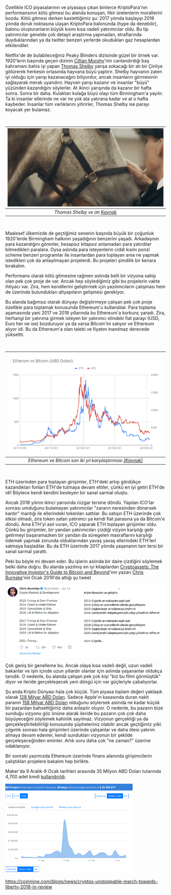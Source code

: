 
Özellikle ICO piyasalarının ve piyasaya çıkan binlerce KriptoPara'nın performansının kötü gitmesi bu alanda konuşan, fikir üretenlerin morallerini bozdu. Kötü gitmesi derken kastettiğimiz şu: 2017 yılında başlayıp 2018 yılında doruk noktasına ulaşan KriptoPara balonunda (hype da denebilir), balonu oluşturanların büyük kısmı kısa vadeli yatırımcılar oldu. Bu tip yatırımcılar genelde çok detaylı araştırma yapmadan, etraflarında duyduklarından ya da twitter benzeri yerlerde okudukları gaz hesaplardan etkilendiler. 

Netflix'de de bulabileceğiniz Peaky Blinders dizisinde güzel bir örnek var. 1920'lerin başında geçen dizinin [Cillian Murphy](https://www.imdb.com/name/nm0614165)'nin canlandırdığı baş kahramanı bahis işi yapan [Thomas Shelby](https://www.imdb.com/title/tt2442560/characters/nm0614165) yarışa sokacağı bir atı bir Çinliye götürerek herkesin ortasında hayvana büyü yaptırır. Shelby hayvanın zaten iyi olduğu için yarışı kazanacağını biliyordur, ancak insanların görmesinin sağlayarak merak uyandırır. Hayvan yarışı kazanır ve insanlar "büyü" yüzünden kazandığını söylerler. At ikinci yarışında da kazanır bir hafta sonra. Sonra bir daha. Kulaktan kulağa büyü olayı tüm Birmingham'a yayılır. Ta ki insanlar ellerinde ne var ne yok ata yatırana kadar ve at o hafta kaybeder. İnsanlar tüm varlıklarını yitirirler, Thomas Shelby ise parayı koyacak yer bulamaz. 

&nbsp;

| ![thomas-shelby.gif](/assets/thomas-shelby.gif) | 
|:--:| 
| *Thomas Shelby ve atı [Kaynak](https://www.wattpad.com/588723147-a-blind-mistake-chapter-six)* |

&nbsp;

Maalesef ülkemizde de geçtiğimiz senenin başında büyük bir çoğunluk 1920'lerde Birmingham halkının yaşadığının benzerini yaşadı. Arkadaşının para kazandığını görenler, hesapsız kitapsız anlamadan para yatırdılar bilmedikleri paralara. Oysa aslında para isteyenlerin ciddi kısmı ponzi scheme benzeri programlar ile insanlardan para toplayan ama ne yapmak istedikleri çok da anlaşılmayan projelerdi. Bu projeleri şimdilik bir kenara bırakalım. 

Performans olarak kötü gitmesine rağmen aslında belli bir vizyona sahip olan pek çok proje de var. Ancak hep söylediğimiz gibi bu projelerin vakte ihtiyacı var. Zira, hem kendilerini geliştirmek için yazılımcıların çalışması hem de üzerinde bulundukları altyapıların gelişmesi gerekiyor. 

Bu alanda bağımsız olarak dünyayı değiştirmeye çalışan pek çok proje özellikle para toplamak konusunda Ethereum'u kullandılar. Para toplama aşamasında yani 2017 ve 2018 yıllarında bu Ethereum'a korkunç yaradı. Zira, herhangi bir yatırıma girmek isteyen bir yatırımcı elindeki fiat parayı (USD, Euro her ne ise) bozduruyor ya da varsa Bitcoin'ini satıyor ve Ethereum alıyor idi. Bu da Ethereum'a olan talebi ve fiyatını inanılmaz derecede yükseltti. 

&nbsp;

| ![Etherum_vs_Bitcoin-2017_19.png](/assets/Etherum_vs_Bitcoin-2017_19.png) | 
|:--:| 
| *Ethereum ve Bitcoin son iki yıl karşılaştırması [(Kaynak)](https://www.coindesk.com/price/bitcoin)*  |

&nbsp;

ETH üzerinden para toplayan girişimler, ETH'deki artışı gördükçe kazandıkları fonları ETH'de tutmaya devam ettiler, çünkü en iyi getiri ETH'de idi! Böylece kendi kendini besleyen bir sanal sarmal oluştu. 

Ancak 2018 yılının ikinci yarısında rüzgar tersine döndü. Yapılan ICO'lar sonrası umduğunu bulamayan yatırımcılar "zararın neresinden dönersek kardır" mantığı ile ellerindeki tokenları sattılar. Bu satışın ETH üzerinde çok etkisi olmadı, zira token satan yatırımcı ya kendi fiat parasına ya da Bitcoin'e döndü. Ama ETH'yi asıl vuran, ICO yaparak ETH toplayan girişimler oldu. Çünkü bu girişimler, bir yandan yatırımcıları çizdiği vizyon karşılığı gelir getirmeyi başaramazken bir yandan da süregelen masraflarını karşılığı ödemek yapmak zorunda olduklarından yavaş yavaş ellerindeki ETH'leri satmaya başladılar. Bu da ETH üzerinde 2017 yılında yaşananın tam tersi bir sanal sarmal yarattı. 

Peki bu böyle mi devam eder. Bu işlerin aslında bir daire çizdiğini söylemek belki daha doğru. Bu alanda yazılmış en iyi kitaplardan [Cryptoassets: The Innovative Investor's Guide to Bitcoin and Beyond](https://www.amazon.com/Cryptoassets-Innovative-Investors-Bitcoin-Beyond/dp/1260026671/ref=sr_1_2?ie=UTF8&qid=1547727169&sr=8-2&keywords=cryptoassets)'nın yazarı [Chris Burnske](https://twitter.com/cburniske)'nin Ocak 2019'da attığı şu tweet 


![Chris_Burniske-crypto-cyclicality-4.png](/assets/Chris_Burniske-crypto-cyclicality-4.png)


Çok geniş bir genelleme bu. Ancak olaya kısa vadeli değil, uzun vadeli bakanlar ve işin içinde uzun yıllardır olanlar için aslında yaşananlar oldukça tanıdık. O nedenle, bu alanda çalışan pek çok kişi "biz bu filmi görmüştük" diyor ve ileride gerçekleşecek yeni döngü için var güçleriyle çabalıyorlar. 

Şu anda Kripto Dünyası hala çok küçük. Tüm piyasa toplam değeri yaklaşık olarak [128 Milyar ABD Doları](https://coinmarketcap.com/charts/). Sadece Apple'ın kasasında duran nakit paranın [158 Milyar ABD Doları](https://www.cultofmac.com/272570/apples-cash-reserves-30x-10-years-ago/) olduğunu söylersek aslında ne kadar küçük bir pazardan bahsettiğimiz daha anlaşılır oluyor. O nedenle, bu pazarın bize sunduğu vizyonu göz önüne alarak ileride bu pazarın çok çok daha büyüyeceğini söylemek kahinlik sayılmaz. Vizyonun gerçekliği ya da gerçekleştirilebilirliği konusunda şüpheleriniz olabilir ancak geçtiğimiz yılki çılgınlık sonrası hala girişimleri üzerinde çalışanlar ve daha ötesi yatırım almaya devam edenler, kendi sundukları vizyonun bir şekilde gerçeleşeceğinden eminler. Artık soru daha çok "ne zaman?" üzerine odaklanıyor. 

Bir sonraki yazımızda Ethereum üzerinde finans alanında girişimcilerin çalıştıkları projelere bakalım hep birlikte. 




Maker'da 9 Aralık-9 Ocak tarihleri arasında 35 Milyon ABD Doları tutarında 4,700 adet kredi [kullandırıldı](https://loanscan.io/?query=MakerDao&page=1). 

![Loanscan_190110_400.png](/assets/Loanscan_190110_400.png)



https://coinmine.com/blogs/news/cryptos-unstoppable-march-towards-liberty-2018-in-review
